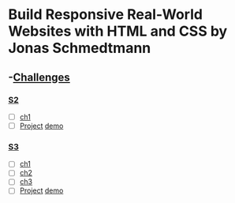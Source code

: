 # Build Responsive Real-World Websites with HTML and CSS by Jonas Schmedtmann

## -[Challenges](./Challenges)

### [S2](./Challenges/02-HTML-Fundamentals/challange/)
- [ ] [ch1](./Challenges/02-HTML-Fundamentals/challange/ch1)
- [ ] [Project](./Challenges/02-HTML-Fundamentals/challange/ch1) [demo](codemagazine-pr1.netlify.app) 
### [S3](./Challenges/03-CSS-Fundamentals/ch)
- [ ] [ch1](./Challenges/03-CSS-Fundamentals/ch/s3ch1)
- [ ] [ch2](./Challenges/03-CSS-Fundamentals/ch/s3ch2)
- [ ] [ch3](./Challenges/03-CSS-Fundamentals/ch/s3ch3)
- [ ] [Project](./Challenges/03-CSS-Fundamentals/pr) [demo](codemagazinev2.netlify.app) 
